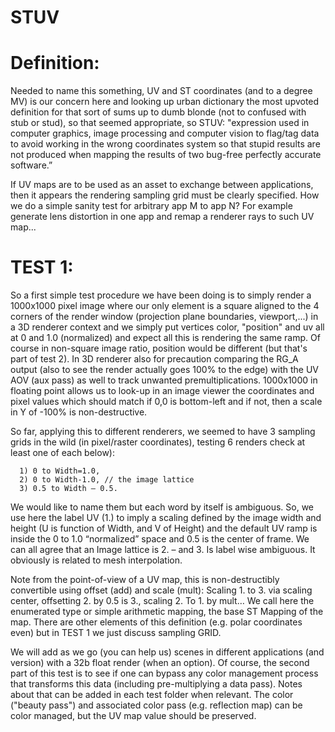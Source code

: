 # STUV

# Definition:
Needed to name this something, UV and ST coordinates (and to a degree MV) is our concern here and looking up urban dictionary the most upvoted definition for that sort of sums up to dumb blonde (not to confused with stub or stud), so that seemed appropriate, so STUV: "expression used in computer graphics, image processing and computer vision to flag/tag data to avoid working in the wrong coordinates system so that stupid results are not produced when mapping the results of two bug-free perfectly accurate software.” 

If UV maps are to be used as an asset to exchange between applications, then it appears the rendering sampling grid must be clearly specified.  How we do a simple sanity test for arbitrary app M to app N? For example generate lens distortion in one app and remap a renderer rays to such UV map...

# TEST 1:
So a first simple test procedure we have been doing is to simply render a 1000x1000 pixel image where our only element is a square aligned to the 4 corners of the render window (projection plane boundaries, viewport,...) in a 3D renderer context and we simply put vertices color, "position" and uv all at 0 and 1.0 (normalized) and expect all this is rendering the same ramp. Of course in non-square image ratio, position would be different (but that's part of test 2).  In 3D renderer also for precaution comparing the RG_A output (also to see the render actually goes 100% to the edge) with the UV AOV (aux pass) as well to track unwanted premultiplications. 1000x1000 in floating point allows us to look-up in an image viewer the coordinates and pixel values which should match if 0,0 is bottom-left and if not, then a scale in Y of -100% is non-destructive.

So far, applying this to different renderers, we seemed to have 3 sampling grids in the wild (in pixel/raster coordinates),  testing 6 renders check at least one of each below): 

      1) 0 to Width=1.0,  
      2) 0 to Width-1.0, // the image lattice
      3) 0.5 to Width – 0.5. 
      
We would like to name them but each word by itself is ambiguous.  So, we use here the label UV (1.) to imply a scaling defined by the image width and height (U is function of Width, and V of Height) and the default UV ramp is inside the 0 to 1.0 “normalized” space and 0.5 is the center of frame. We can all agree that an Image lattice is 2. – and 3. Is label wise ambiguous. It obviously is related to mesh interpolation.  

Note from the point-of-view of a UV map, this is non-destructibly convertible using offset (add) and scale (mult):  Scaling 1. to 3. via scaling center,  offsetting 2. by 0.5 is 3.,   scaling 2. To 1. by mult…  We call here the enumerated type or simple arithmetic mapping, the base ST Mapping of the map. There are other elements of this definition (e.g. polar coordinates even) but in TEST 1 we just discuss sampling GRID.

We will add as we go (you can help us) scenes in different applications (and version) with a 32b float render (when an option).  Of course, the second part of this test is to see if one can bypass any color management process that transforms this data (including pre-multiplying a data pass).  Notes about that can be added in each test folder when relevant. The color ("beauty pass") and associated color pass (e.g. reflection map) can be color managed, but the UV map value should be preserved.

